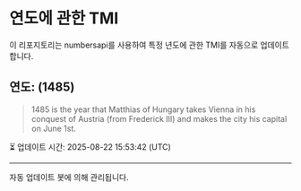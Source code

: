
# 연도에 관한 TMI

이 리포지토리는 numbersapi를 사용하여 특정 년도에 관한 TMI를 자동으로 업데이트합니다.

## 연도: (1485)
> 1485 is the year that Matthias of Hungary takes Vienna in his conquest of Austria (from Frederick III) and makes the city his capital on June 1st.

⏳ 업데이트 시간: 2025-08-22 15:53:42 (UTC)

---
자동 업데이트 봇에 의해 관리됩니다.
